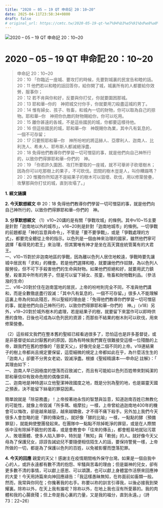 ```yaml
---
title: "2020 – 05 – 19 QT 申命記 20：10~20"
date: 2025-04-11T23:58:34+0800
draft: false
# original_url: https://cmtc.tw/2020-05-19-qt-%e7%94%b3%e5%91%bd%e8%a8%98-20%ef%bc%9a1020
---
```


![2020 – 05 – 19 QT 申命記 20：10\~20](/images/qt.jpg   "2020 – 05 – 19 QT 申命記 20：10\~20")

# 2020 – 05 – 19 QT 申命記 20：10\~20

> 申命記 20：10\~20  
> 20：10 「你臨近一座城、要攻打的時候，先要對城裏的民宣告和睦的話。  
> 20：11 他們若以和睦的話回答你，給你開了城，城裏所有的人都要給你效勞，服事你；  
> 20：12 若不肯與你和好，反要與你打仗，你就要圍困那城。  
> 20：13 耶和華─你的　神把城交付你手，你就要用刀殺盡這城的男丁。  
> 20：14 惟有婦女、孩子、牲畜，和城內一切的財物，你可以取為自己的掠物。耶和華─你　神把你仇敵的財物賜給你，你可以吃用。  
> 20：15 離你甚遠的各城，不是這些國民的城，你都要這樣待他。  
> 20：16 但這些國民的城，耶和華─你　神既賜你為業，其中凡有氣息的，一個不可存留；  
> 20：17 只要照耶和華─你　神所吩咐的將這赫人、亞摩利人、迦南人、比利洗人、希未人、耶布斯人都滅絕淨盡，  
> 20：18 免得他們教導你們學習一切可憎惡的事，就是他們向自己神所行的，以致你們得罪耶和華─你們的　神。  
> 20：19 「你若許久圍困、攻打所要取的一座城，就不可舉斧子砍壞樹木；因為你可以吃那樹上的果子，不可砍伐。田間的樹木豈是人，叫你糟蹋嗎？  
> 20：20 惟獨你所知道不是結果子的樹木可以毀壞、砍伐，用以修築營壘，攻擊那與你打仗的城，直到攻塌了。」

**1. 經文誦讀**

**2.  今天默想經文**
申 20：18 免得他們教導你們學習一切可憎惡的事，就是他們向自己神所行的，以致你們得罪耶和華─你們的　神。

**3. 分享默想經文**
（1）v10\~20講的是有關「爭戰攻城」的條例。其中v10\~15主要是針對「迦南地以外的城市」，v16\~20則是針對「迦南地城市」的條例。一切爭戰的前題都是「神的旨意與命令」，不管是「要不要爭戰」，或是「爭戰處理的方式」，都要完全聽從上帝的指示。以色列是一個由神來治理的國家，雖然他們寧可選擇「看得見的君王」來治理，但其實唯有神才是坐在高天寶座統管萬有的大君王。  
一、v10\~15對於非迦南地區的爭戰，因為離以色列人居住地較遠，爭戰時要先讓城中居民有「求和」的機會。若是他們選擇和睦，就要讓他們作奴隸，為以色列人服勞役，但不可下手殺害他們的生命與財物。如果他們拒絕和好，就要用武力鎮壓，殺害其中所有的男子，但是可以留下婦女、孩童，牲畜和財物戰利品。（參活潑的生命）  
二、v16\~20對於住在迦南當地的居民，上帝的吩咐則完全不同，不准與他們講和，而是全數徹底盡行毀滅：「其中凡有氣息的，一個不可存留。」很多人不能理解這裏上帝為何如此殘忍，所以聖經的理由是：「免得他們教導你們學習一切可憎惡的事，就是他們向自己神所行的，以致你們得罪耶和華─你們的　神。」（v18）另外，v19\~20對於城外樹木的處理，若是結果子的樹，就要留下來當作可以即時供應的食物，日後也可成為以色列民的資源；而那些不結果的樹木則可以砍伐，用來修築營壘。

（2）這些經文我們在整本舊約聖經已經看過很多了，恐怕這也是許多基督徒，或是非基督徒如此討厭舊約的原因，因為有時候我們實在很難接受這樣一位殘酷的上帝，跟我們在舊約想像的「慈愛天父」，好像完全是二個不同的上帝。v19連結果子的樹上帝都尚且規定要保留，這麼細微的規定上帝都如此在乎，為什麼活生生的「迦南人」卻要不分男女老幼，毀滅淨盡。根據《聖經精讀本──申命記 註解》：「  
其理由如下：  
一、迦南人早已因極度的墮落而召致滅亡，而且有可能給以色列百姓帶來對純潔的耶和華信仰有致命危險的偶像崇拜。  
二、迦南地是神特選以立他聖潔神政國度之地，既是分別為聖的地，也是屬靈天國之預表，決不能留下絲毫的罪惡因素。

簡單說就是「除惡務盡」！上帝按著祂永恆的智慧與旨意，知道迦南百姓已無教化的可能性，就像上帝毀滅「所多瑪、蛾摩拉」一樣，上帝曾給過迦南地400年的機會可以悔改，卻是越來越惡，越來越驕傲，才不得不痛下殺手。另外加上我們今天很多人會忽略的是「罪的傳染性」，就好像「酵的比喻」一樣，一點點的酵（預備罪惡），就能夠使整團發起來。在團隊中一點點不除掉乾淨的罪惡，或是在人際關係中沒有除掉不饒恕的苦毒，或是會教會中「往來的傳舌」，都會輕易地就玷污眾人、敗壞團體、使多人陷入罪中，特別是「無知」與「軟弱」的人。就好像今天父母為了保護兒女，諄諄告誡幼兒不要隨便相信陌生人的話，要保持警覺一樣，上帝所做的一切，都是為了保護以色列的百姓，以免被影響而墮落犯罪。

**4. 今天的回應**
親愛的天父！感謝主在疫情期間格外保守台灣。如果是一個自我中心的人，或許永遠都有數不清的抱怨、牢騷與苦毒的理由；但是屬神的兒女，卻有更多數不清的事情，可以獻上感恩、可以頌讚，也可以獻上身體當作活祭來回應神的大愛！今天用詩篇來向神回應禱告：「我這樣愚昧無知，在祢面前如畜類一般。然而，我常與你同在；你攙著我的右手。祢要以祢的訓言引導我，以後必接我到榮耀裏。除祢以外，在天上我有誰呢？除祢以外，在地上我也沒有所愛慕的。我的肉體和我的心腸衰殘；但上帝是我心裏的力量，又是我的福分，直到永遠。」（詩73：22\~26）
